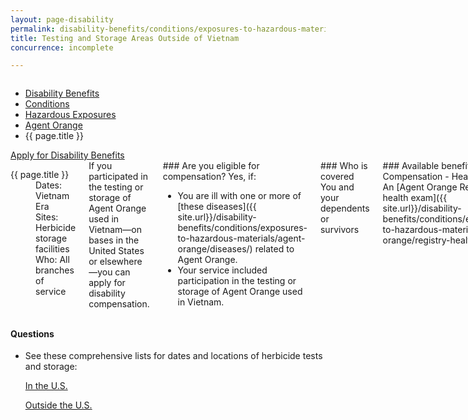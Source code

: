 ```yaml
---
layout: page-disability
permalink: disability-benefits/conditions/exposures-to-hazardous-materials/agent-orange/test-storage/index.html
title: Testing and Storage Areas Outside of Vietnam
concurrence: incomplete

---
```


<div class="splash" markdown="0">
<div class="row" markdown="0">
<div class="small-12 columns" markdown="0">

<ul class="breadcrumbs" role="menubar" aria-label="Primary">
<li class="parent"><a href="{{ site.url }}/disability-benefits/">Disability Benefits</a></li>
<li class="parent"><a href="{{ site.url }}/disability-benefits/conditions/">Conditions</a></li>
<li class="parent"><a href="{{ site.url }}/disability-benefits/conditions/exposures-to-hazardous-materials/">Hazardous Exposures</a></li>
<li class="parent"><a href="{{ site.url }}/disability-benefits/conditions/exposures-to-hazardous-materials/agent-orange/">Agent Orange</a></li>
<li class="active">{{ page.title }}</li>
</ul>

</div>
</div>
</div>

<div class="main" role="main" markdown="0">

<div class="action-bar">
  <div class="row">
    <div class="small-12 columns">
      <a class="usa-button-primary" href="{{ site.url}}/disability-benefits/get/">Apply for Disability Benefits</a>
    </div>
  </div>  
</div>

<div class="section one" markdown="0">
<div class="primary" markdown="0">
<div class="row" markdown="0">
<div class="small-12 medium-8 columns" markdown="0">

<dl class="panel-list plain">
<dt>{{ page.title }}</dt>
<dd>Dates: Vietnam Era</dd>
<dd>Sites: Herbicide storage facilities</dd>
<dd>Who: All branches of service</dd>
</dl>

<div markdown="1">
If you participated in the testing or storage of Agent Orange used in Vietnam—on bases in the United States or elsewhere—you can apply for disability compensation.

</div>

<div class="call-out" markdown="1">
### Are you eligible for compensation?
Yes, if:

- You are ill with one or more of [these diseases]({{ site.url}}/disability-benefits/conditions/exposures-to-hazardous-materials/agent-orange/diseases/) related to Agent Orange.
- Your service included participation in the testing or storage of Agent Orange used in Vietnam.
</div>
<div class="call-out" markdown="1">
### Who is covered
You and your dependents or survivors
</div>
<div class="call-out" markdown="1">
### Available benefits
- Compensation 
- Health care 
- An [Agent Orange Registry health exam]({{ site.url}}/disability-benefits/conditions/exposures-to-hazardous-materials/agent-orange/registry-health-exam/)
</div>
<div class="call-out" markdown="1">
### How it works
You must prove you were exposed to Agent Orange during your military service to be eligible for service-connection for [diseases]({{ site.url}}/disability-benefits/conditions/exposures-to-hazardous-materials/agent-orange/registry-health-exam/) that VA presumes are related to Agent Orange exposure.  
</div>

</div>


<div class="small-12 medium-4 columns" markdown="0">
<div markdown="1">

<h4 class="highlight">Questions</h4>

<ul class="plain"> 

<li markdown="1">
See these comprehensive lists for dates and locations of herbicide tests and storage:

[In the U.S.](http://www.publichealth.va.gov/exposures/agentorange/locations/tests-storage/usa.asp)

[Outside the U.S.](http://www.publichealth.va.gov/exposures/agentorange/locations/tests-storage/outside-vietnam.asp)
</li>

</ul>

</div>
</div>

</div>

</div>

